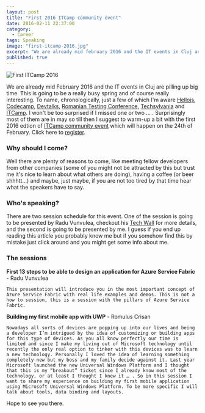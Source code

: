 ```yaml
---
layout: post
title: "First 2016 ITCamp community event"
date: 2016-02-11 22:37:00
category: 
  - Career
tags: Speaking
image: "first-itcamp-2016.jpg"
excerpt: "We are already mid february 2016 and the IT events in Cluj are pilling up big time. This is going to be a really busy spring and of course really intersting. To name, chronologicaly, just a few of which I'm aware Hellojs, Codecamp, Devtalks, Romanian Testing Conference, Techsylvania and ITCamp. I won't be too surprised if I missed one or two ... . Suprisingly most of them are in may so till then I suggest to warm-up a bit with the first 2016 edtion of ITCamp community event which will happen on the 24th of february."
published: true
---
```



![First ITCamp 2016]({{site.baseurl}}/assets/images/posts/first-itcamp-2016.jpg)


<p class="dropcap">We are already mid February 2016 and the IT events in Cluj are pilling up big time. This is going to be a really busy spring and of course really interesting. To name, chronologically, just a few of which I'm aware <a href="http://hellojs.org/" target="_blank">Hellojs</a>, <a href="http://cluj.codecamp.ro/" target="_blank">Codecamp</a>, <a href="http://devtalks.ro/" target="_blank">Devtalks</a>, <a href="http://www.romaniatesting.ro/" target="_blank">Romanian Testing Conference</a>, <a href="http://www.techsylvania.co/" target="_blank">Techsylvania</a> and <a href="http://itcamp.ro/" target="_blank">ITCamp</a>. I won't be too surprised if I missed one or two ... . Surprisingly most of them are in may so till then I suggest to warm-up a bit with the first 2016 edtion of <a href="http://www.eventbrite.com/e/itcamp-community-event-tickets-21433906391" target="_blank">ITCamp community event</a> which will happen on the 24th of February. Click here to <a href="http://www.eventbrite.com/e/itcamp-community-event-tickets-21433906391" target="_blank">register</a>.</p>

### Why should I come?

Well there are plenty of reasons to come, like meeting fellow developers from other companies (some of you might not be attracted by this but trust me it's nice to learn about what others are doing), having a coffee (or beer shhhtt...) and maybe, just maybe, if you are not too tired by that time hear what the speakers have to say.

### Who's speaking?

There are two session schedule for this event. One of the session is going to be presented by Radu Vunvulea, checkout his [Tech Wall](http://vunvulearadu.blogspot.ro/) for more details, and the second is going to be presented by me. I guess if you end up reading this article you probably know me but if you somehow find this by mistake just click around and you might get some info about me.

### The sessions

**First 13 steps to be able to design an application for Azure Service Fabric** - Radu Vunvulea

`This presentation will introduce you in the most important concept of Azure Service Fabric with real life examples and demos. This is not a how to session, this is a session with the pillars of Azure Service Fabric.`


**Building my first mobile app with UWP** - Romulus Crisan

`Nowadays all sorts of devices are popping up into our lives and being a developer I’m intrigued by the idea of customizing or building apps for this type of devices. As you all know perfectly our time is limited and since I make my living out of Microsoft technology until recently the only real option to tinker with this devices was to learn a new technology. Personally I loved the idea of learning something completely new but my boss and my family decide against it. Last year Microsoft launched the new Universal Windows Platform and I thought that this is my “breakout” ticket since I already know most of the technology, or at least I thought I knew it … . So in this session I want to share my experience on building my first mobile application using Microsoft Universal Windows Platform. To be more specific I will talk about tools, data binding and layouts.`

Hope to see you there.
